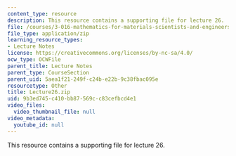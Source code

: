 ```yaml
---
content_type: resource
description: This resource contains a supporting file for lecture 26.
file: /courses/3-016-mathematics-for-materials-scientists-and-engineers-fall-2005/9b3ed745c410bb87569cc83cefbcd4e1_Lecture26.zip
file_type: application/zip
learning_resource_types:
- Lecture Notes
license: https://creativecommons.org/licenses/by-nc-sa/4.0/
ocw_type: OCWFile
parent_title: Lecture Notes
parent_type: CourseSection
parent_uid: 5aea1f21-249f-c24b-e22b-9c38fbac095e
resourcetype: Other
title: Lecture26.zip
uid: 9b3ed745-c410-bb87-569c-c83cefbcd4e1
video_files:
  video_thumbnail_file: null
video_metadata:
  youtube_id: null
---
```

This resource contains a supporting file for lecture 26.
